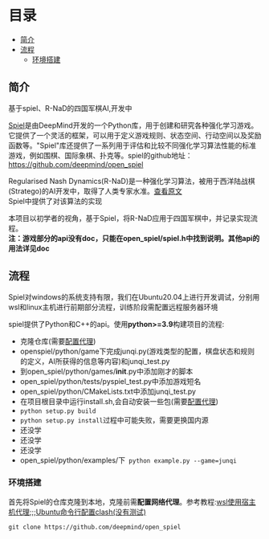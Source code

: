 # 目录
- [简介](#简介)
- [流程](#流程)  
  - [环境搭建](#环境搭建)



## 简介
基于spiel、R-NaD的四国军棋AI,开发中

[Spiel](https://www.deepmind.com/open-source/openspiel)是由DeepMind开发的一个Python库，用于创建和研究各种强化学习游戏。它提供了一个灵活的框架，可以用于定义游戏规则、状态空间、行动空间以及奖励函数等。"Spiel"库还提供了一系列用于评估和比较不同强化学习算法性能的标准游戏，例如围棋、国际象棋、扑克等。spiel的github地址：https://github.com/deepmind/open_spiel

Regularised Nash Dynamics(R-NaD)是一种强化学习算法，被用于西洋陆战棋(Stratego)的AI开发中，取得了人类专家水准。[查看原文](https://arxiv.org/abs/2206.15378)  
Spiel中提供了对该算法的实现

本项目以初学者的视角，基于Spiel，将R-NaD应用于四国军棋中，并记录实现流程。  
__注：游戏部分的api没有doc，只能在open_spiel/spiel.h中找到说明。其他api的用法详见doc__
## 流程  
Spiel对windows的系统支持有限，我们在Ubuntu20.04上进行开发调试，分别用wsl和linux主机进行前期部分流程，训练阶段需配置远程服务器环境

spiel提供了Python和C++的api。使用**python>=3.9**构建项目的流程:  
- 克隆仓库(需要[配置代理](#环境搭建))
- openspiel/python/game下完成junqi.py(游戏类型的配置，棋盘状态和规则的定义，AI所获得的信息等内容)和junqi_test.py
- 到open_spiel/python/games/__init__.py中添加刚才的脚本
- open_spiel/python/tests/pyspiel_test.py中添加游戏短名
- open_spiel/python/CMakeLists.txt中添加junqi_test.py
- 在项目根目录中运行install.sh,会自动安装一些包(需要[配置代理](#环境搭建))
- `python setup.py build`
- `python setup.py install`过程中可能失败，需要更换国内源
- 还没学
- 还没学
- 还没学
- open_spiel/python/examples/下` python example.py --game=junqi`

### 环境搭建
首先将Spiel的仓库克隆到本地，克隆前需**配置网络代理**。参考教程:[wsl使用宿主机代理](https://solidspoon.xyz/2021/02/17/%E9%85%8D%E7%BD%AEWSL2%E4%BD%BF%E7%94%A8Windows%E4%BB%A3%E7%90%86%E4%B8%8A%E7%BD%91/);;;[Ubuntu命令行配置clash(没有测试)](https://www.hengy1.top/article/3dadfa74.html)
```
git clone https://github.com/deepmind/open_spiel
```






